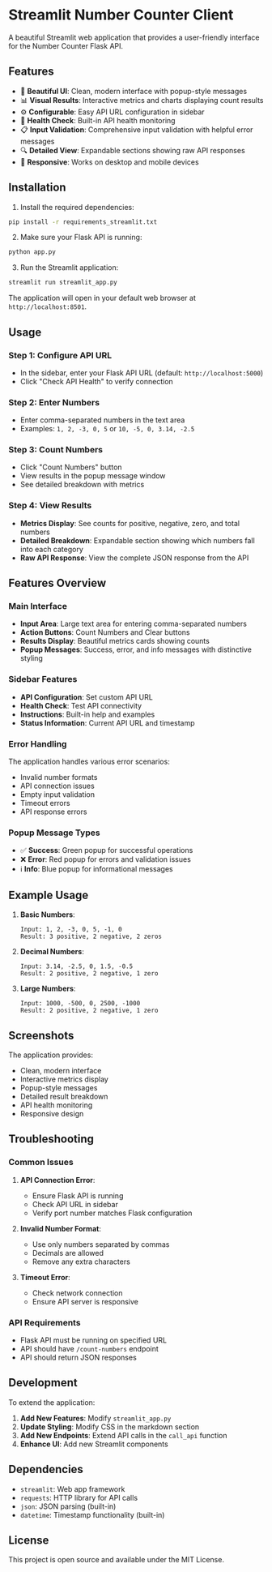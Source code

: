# Streamlit Number Counter Client

A beautiful Streamlit web application that provides a user-friendly interface for the Number Counter Flask API.

## Features

- 🎨 **Beautiful UI**: Clean, modern interface with popup-style messages
- 📊 **Visual Results**: Interactive metrics and charts displaying count results
- ⚙️ **Configurable**: Easy API URL configuration in sidebar
- 🏥 **Health Check**: Built-in API health monitoring
- 📋 **Input Validation**: Comprehensive input validation with helpful error messages
- 🔍 **Detailed View**: Expandable sections showing raw API responses
- 📱 **Responsive**: Works on desktop and mobile devices

## Installation

1. Install the required dependencies:
```bash
pip install -r requirements_streamlit.txt
```

2. Make sure your Flask API is running:
```bash
python app.py
```

3. Run the Streamlit application:
```bash
streamlit run streamlit_app.py
```

The application will open in your default web browser at `http://localhost:8501`.

## Usage

### Step 1: Configure API URL
- In the sidebar, enter your Flask API URL (default: `http://localhost:5000`)
- Click "Check API Health" to verify connection

### Step 2: Enter Numbers
- Enter comma-separated numbers in the text area
- Examples: `1, 2, -3, 0, 5` or `10, -5, 0, 3.14, -2.5`

### Step 3: Count Numbers
- Click "Count Numbers" button
- View results in the popup message window
- See detailed breakdown with metrics

### Step 4: View Results
- **Metrics Display**: See counts for positive, negative, zero, and total numbers
- **Detailed Breakdown**: Expandable section showing which numbers fall into each category
- **Raw API Response**: View the complete JSON response from the API

## Features Overview

### Main Interface
- **Input Area**: Large text area for entering comma-separated numbers
- **Action Buttons**: Count Numbers and Clear buttons
- **Results Display**: Beautiful metrics cards showing counts
- **Popup Messages**: Success, error, and info messages with distinctive styling

### Sidebar Features
- **API Configuration**: Set custom API URL
- **Health Check**: Test API connectivity
- **Instructions**: Built-in help and examples
- **Status Information**: Current API URL and timestamp

### Error Handling
The application handles various error scenarios:
- Invalid number formats
- API connection issues
- Empty input validation
- Timeout errors
- API response errors

### Popup Message Types
- ✅ **Success**: Green popup for successful operations
- ❌ **Error**: Red popup for errors and validation issues
- ℹ️ **Info**: Blue popup for informational messages

## Example Usage

1. **Basic Numbers**:
   ```
   Input: 1, 2, -3, 0, 5, -1, 0
   Result: 3 positive, 2 negative, 2 zeros
   ```

2. **Decimal Numbers**:
   ```
   Input: 3.14, -2.5, 0, 1.5, -0.5
   Result: 2 positive, 2 negative, 1 zero
   ```

3. **Large Numbers**:
   ```
   Input: 1000, -500, 0, 2500, -1000
   Result: 2 positive, 2 negative, 1 zero
   ```

## Screenshots

The application provides:
- Clean, modern interface
- Interactive metrics display
- Popup-style messages
- Detailed result breakdown
- API health monitoring
- Responsive design

## Troubleshooting

### Common Issues

1. **API Connection Error**:
   - Ensure Flask API is running
   - Check API URL in sidebar
   - Verify port number matches Flask configuration

2. **Invalid Number Format**:
   - Use only numbers separated by commas
   - Decimals are allowed
   - Remove any extra characters

3. **Timeout Error**:
   - Check network connection
   - Ensure API server is responsive

### API Requirements
- Flask API must be running on specified URL
- API should have `/count-numbers` endpoint
- API should return JSON responses

## Development

To extend the application:

1. **Add New Features**: Modify `streamlit_app.py`
2. **Update Styling**: Modify CSS in the markdown section
3. **Add New Endpoints**: Extend API calls in the `call_api` function
4. **Enhance UI**: Add new Streamlit components

## Dependencies

- `streamlit`: Web app framework
- `requests`: HTTP library for API calls
- `json`: JSON parsing (built-in)
- `datetime`: Timestamp functionality (built-in)

## License

This project is open source and available under the MIT License.